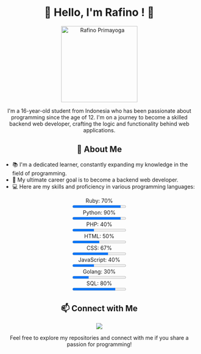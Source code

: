 <h1 align="center">👋 Hello, I'm Rafino ! 🚀</h1>

<p align="center">
  <img src="https://i.ibb.co/d0jvDFz/20231006-172116.jpg" alt="Rafino Primayoga" width="200" height="200">
</p>

<p align="center">
  I'm a 16-year-old student from Indonesia who has been passionate about programming since the age of 12.
  I'm on a journey to become a skilled backend web developer, crafting the logic and functionality behind web applications.
</p>

<h2 align="center">🌟 About Me</h2>

<ul>
  <li>📚 I'm a dedicated learner, constantly expanding my knowledge in the field of programming.</li>
  <li>💼 My ultimate career goal is to become a backend web developer.</li>
  <li>💻 Here are my skills and proficiency in various programming languages:</li>
</ul>

<p align="center">
  Ruby: 70% <br>
  <progress max="100" value="90"></progress><br>
  Python: 90% <br>
  <progress max="100" value="90"></progress><br>
  PHP: 40% <br>
  <progress max="100" value="40"></progress><br>
  HTML: 50% <br>
  <progress max="100" value="50"></progress><br>
  CSS: 67% <br>
  <progress max="100" value="67"></progress><br>
  JavaScript: 40% <br>
  <progress max="100" value="40"></progress><br>
  Golang: 30% <br>
  <progress max="100" value="30"></progress><br>
  SQL: 80% <br>
  <progress max="100" value="80"></progress><br>
</p>

<h2 align="center">📫 Connect with Me</h2>

<p align="center">
  <a href="https://github.com/Rafino-Primayoga">
    <img src="https://img.shields.io/badge/GitHub-Follow-green">
  </a>
</p>

<p align="center">
  Feel free to explore my repositories and connect with me if you share a passion for programming!
</p>
